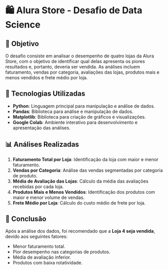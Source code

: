 # 🛍️ Alura Store - Desafio de Data Science

## 📌 Objetivo

O desafio consiste em analisar o desempenho de quatro lojas da Alura Store, com o objetivo de identificar qual delas apresenta os piores resultados e, portanto, deveria ser vendida. As análises incluem faturamento, vendas por categoria, avaliações das lojas, produtos mais e menos vendidos e frete médio por loja.

## 🧪 Tecnologias Utilizadas

- **Python**: Linguagem principal para manipulação e análise de dados.
- **Pandas**: Biblioteca para análise e manipulação de dados.
- **Matplotlib**: Biblioteca para criação de gráficos e visualizações.
- **Google Colab**: Ambiente interativo para desenvolvimento e apresentação das análises.

## 📊 Análises Realizadas

1. **Faturamento Total por Loja**: Identificação da loja com maior e menor faturamento.
2. **Vendas por Categoria**: Análise das vendas segmentadas por categoria de produto.
3. **Média de Avaliação das Lojas**: Cálculo da média das avaliações recebidas por cada loja.
4. **Produtos Mais e Menos Vendidos**: Identificação dos produtos com maior e menor volume de vendas.
5. **Frete Médio por Loja**: Cálculo do custo médio de frete por loja.

## 📍 Conclusão

Após a análise dos dados, foi recomendado que a **Loja 4 seja vendida**, devido aos seguintes fatores:

- Menor faturamento total.
- Pior desempenho nas categorias de produtos.
- Média de avaliação inferior.
- Produtos com baixa rotatividade.
